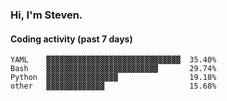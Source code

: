 ### Hi, I'm Steven.

#### Coding activity (past 7 days)
```
YAML    ▓▓▓▓▓▓▓▓▓▓▓▓▓▓▓▓▓▓▓▓▓▓▓▓▓▓▓▓▓▓  35.40%
Bash    ▓▓▓▓▓▓▓▓▓▓▓▓▓▓▓▓▓▓▓▓▓▓▓▓▓       29.74%
Python  ▓▓▓▓▓▓▓▓▓▓▓▓▓▓▓▓                19.18%
other   ▓▓▓▓▓▓▓▓▓▓▓▓▓                   15.68%
```
